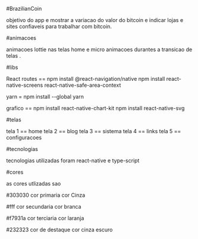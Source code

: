 #BrazilianCoin

objetivo do app e mostrar a variacao do valor do bitcoin e indicar lojas e sites confiaveis para trabalhar com bitcoin.

#animacoes 

animacoes lottie nas telas home e micro animacoes durantes a transicao de telas .

#libs 

React routes == npm install @react-navigation/native
npm install react-native-screens react-native-safe-area-context

yarn = npm install --global yarn

grafico == npm install react-native-chart-kit
npm install react-native-svg

#telas 

tela 1 == home 
tela 2 == blog
tela 3 == sistema 
tela 4 == links
tela 5 == configuracoes

#tecnologias 

tecnologias utilizadas foram react-native e type-script

#cores 

as cores utlizadas sao 

#303030 cor primaria cor Cinza

#fff cor secundaria cor branca 

#f7931a cor terciaria cor laranja

#232323 cor de destaque cor cinza escuro

